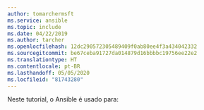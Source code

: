 ```yaml
---
author: tomarchermsft
ms.service: ansible
ms.topic: include
ms.date: 04/22/2019
ms.author: tarcher
ms.openlocfilehash: 12dc290572305489409f0ab80ee4f3a434042332
ms.sourcegitcommit: be67ceba91727da014879d16bbbbc19756ee22e2
ms.translationtype: HT
ms.contentlocale: pt-BR
ms.lasthandoff: 05/05/2020
ms.locfileid: "81743280"
---
```

Neste tutorial, o Ansible é usado para: